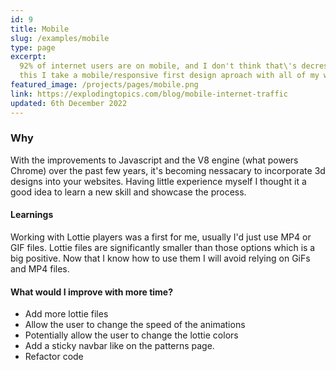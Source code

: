 ```yaml
---
id: 9
title: Mobile
slug: /examples/mobile
type: page
excerpt:
  92% of internet users are on mobile, and I don't think that\'s decresing anytime soon. Because of
  this I take a mobile/responsive first design aproach with all of my work.
featured_image: /projects/pages/mobile.png
link: https://explodingtopics.com/blog/mobile-internet-traffic
updated: 6th December 2022
---
```


### Why

With the improvements to Javascript and the V8 engine (what powers Chrome) over the past few years,
it's becoming nessacary to incorporate 3d designs into your websites. Having little experience
myself I thought it a good idea to learn a new skill and showcase the process.

#### Learnings

Working with Lottie players was a first for me, usually I'd just use MP4 or GIF files. Lottie files
are significantly smaller than those options which is a big positive. Now that I know how to use
them I will avoid relying on GiFs and MP4 files.

#### What would I improve with more time?

- Add more lottie files
- Allow the user to change the speed of the animations
- Potentially allow the user to change the lottie colors
- Add a sticky navbar like on the patterns page.
- Refactor code
